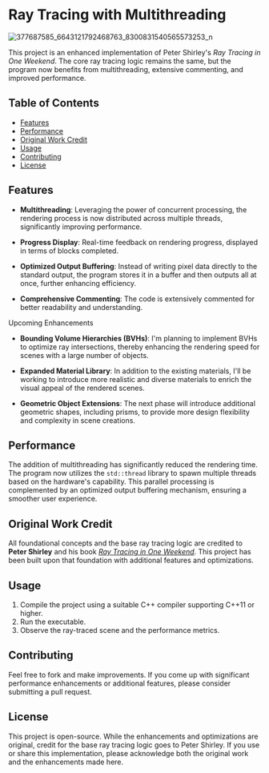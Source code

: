 # Ray Tracing with Multithreading

![377687585_6643121792468763_8300831540565573253_n](https://github.com/oscarabreu/Multithreaded-Path-Tracer/assets/99779654/08b1c2b7-66d7-42bb-ac00-272a8c584245)


This project is an enhanced implementation of Peter Shirley's _Ray Tracing in One Weekend_. The core ray tracing logic remains the same, but the program now benefits from multithreading, extensive commenting, and improved performance.

## Table of Contents
- [Features](#features)
- [Performance](#performance)
- [Original Work Credit](#original-work-credit)
- [Usage](#usage)
- [Contributing](#contributing)
- [License](#license)

## Features
- **Multithreading**: Leveraging the power of concurrent processing, the rendering process is now distributed across multiple threads, significantly improving performance.
  
- **Progress Display**: Real-time feedback on rendering progress, displayed in terms of blocks completed.
  
- **Optimized Output Buffering**: Instead of writing pixel data directly to the standard output, the program stores it in a buffer and then outputs all at once, further enhancing efficiency.

- **Comprehensive Commenting**: The code is extensively commented for better readability and understanding.

Upcoming Enhancements

- **Bounding Volume Hierarchies (BVHs)**: I'm planning to implement BVHs to optimize ray intersections, thereby enhancing the rendering speed for scenes with a large number of objects.

- **Expanded Material Library**: In addition to the existing materials, I'll be working to introduce more realistic and diverse materials to enrich the visual appeal of the rendered scenes.

- **Geometric Object Extensions**: The next phase will introduce additional geometric shapes, including prisms, to provide more design flexibility and complexity in scene creations.

## Performance
The addition of multithreading has significantly reduced the rendering time. The program now utilizes the `std::thread` library to spawn multiple threads based on the hardware's capability. This parallel processing is complemented by an optimized output buffering mechanism, ensuring a smoother user experience.

## Original Work Credit
All foundational concepts and the base ray tracing logic are credited to **Peter Shirley** and his book [_Ray Tracing in One Weekend_](https://raytracing.github.io/books/RayTracingInOneWeekend.html). This project has been built upon that foundation with additional features and optimizations.

## Usage
1. Compile the project using a suitable C++ compiler supporting C++11 or higher.
2. Run the executable.
3. Observe the ray-traced scene and the performance metrics.

## Contributing
Feel free to fork and make improvements. If you come up with significant performance enhancements or additional features, please consider submitting a pull request.

## License
This project is open-source. While the enhancements and optimizations are original, credit for the base ray tracing logic goes to Peter Shirley. If you use or share this implementation, please acknowledge both the original work and the enhancements made here.
  
